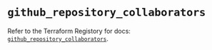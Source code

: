 # `github_repository_collaborators`

Refer to the Terraform Registory for docs: [`github_repository_collaborators`](https://registry.terraform.io/providers/integrations/github/5.23.0/docs/resources/repository_collaborators).
